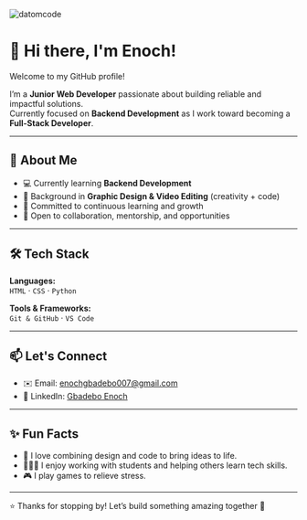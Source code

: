 <p align="left"> 
  <img src="https://komarev.com/ghpvc/?username=datomcode&label=Profile%20views&color=0e75b6&style=flat" alt="datomcode" /> 
</p>

# 👋 Hi there, I'm Enoch!  

Welcome to my GitHub profile!  

I’m a **Junior Web Developer** passionate about building reliable and impactful solutions.  
Currently focused on **Backend Development** as I work toward becoming a **Full-Stack Developer**.  

---

## 🚀 About Me  

- 💻 Currently learning **Backend Development**  
- 🎨 Background in **Graphic Design & Video Editing** (creativity + code)  
- 🚀 Committed to continuous learning and growth  
- 🤝 Open to collaboration, mentorship, and opportunities  

---

## 🛠️ Tech Stack  

**Languages:**  
`HTML` · `CSS` · `Python`  

**Tools & Frameworks:**  
`Git & GitHub` · `VS Code`  

---



## 📫 Let's Connect  

* ✉️ Email: [enochgbadebo007@gmail.com](mailto:enochgbadebo007@gmail.com)  
* 🔗 LinkedIn: [Gbadebo Enoch](https://www.linkedin.com/in/gbadeboenoch/)  
 

---

## ✨ Fun Facts  

- 🧠 I love combining design and code to bring ideas to life.  
- 👨🏾‍💻 I enjoy working with students and helping others learn tech skills.  
- 🎮 I play games to relieve stress.  

---

⭐ Thanks for stopping by! Let’s build something amazing together 🌟  


